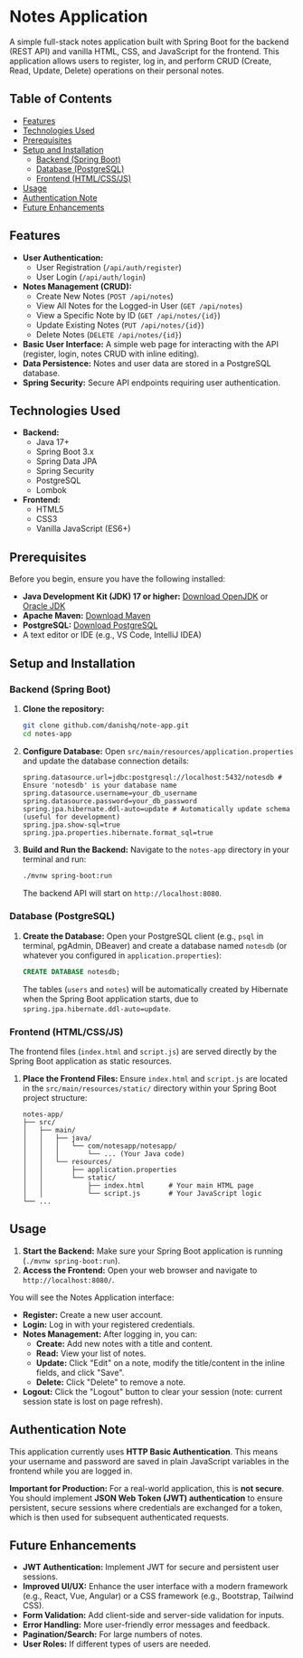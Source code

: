 # Notes Application

A simple full-stack notes application built with Spring Boot for the backend (REST API) and vanilla HTML, CSS, and JavaScript for the frontend. This application allows users to register, log in, and perform CRUD (Create, Read, Update, Delete) operations on their personal notes.

## Table of Contents

-   [Features](#features)
-   [Technologies Used](#technologies-used)
-   [Prerequisites](#prerequisites)
-   [Setup and Installation](#setup-and-installation)
    -   [Backend (Spring Boot)](#backend-spring-boot)
    -   [Database (PostgreSQL)](#database-postgresql)
    -   [Frontend (HTML/CSS/JS)](#frontend-htmlcssjs)
-   [Usage](#usage)
-   [Authentication Note](#authentication-note)
-   [Future Enhancements](#future-enhancements)

## Features

* **User Authentication:**
    * User Registration (`/api/auth/register`)
    * User Login (`/api/auth/login`)
* **Notes Management (CRUD):**
    * Create New Notes (`POST /api/notes`)
    * View All Notes for the Logged-in User (`GET /api/notes`)
    * View a Specific Note by ID (`GET /api/notes/{id}`)
    * Update Existing Notes (`PUT /api/notes/{id}`)
    * Delete Notes (`DELETE /api/notes/{id}`)
* **Basic User Interface:** A simple web page for interacting with the API (register, login, notes CRUD with inline editing).
* **Data Persistence:** Notes and user data are stored in a PostgreSQL database.
* **Spring Security:** Secure API endpoints requiring user authentication.

## Technologies Used

* **Backend:**
    * Java 17+
    * Spring Boot 3.x
    * Spring Data JPA
    * Spring Security
    * PostgreSQL
    * Lombok
* **Frontend:**
    * HTML5
    * CSS3
    * Vanilla JavaScript (ES6+)

## Prerequisites

Before you begin, ensure you have the following installed:

* **Java Development Kit (JDK) 17 or higher:**
    [Download OpenJDK](https://openjdk.java.net/install/index.html) or [Oracle JDK](https://www.oracle.com/java/technologies/downloads/)
* **Apache Maven:**
    [Download Maven](https://maven.apache.org/download.cgi)
* **PostgreSQL:**
    [Download PostgreSQL](https://www.postgresql.org/download/)
* A text editor or IDE (e.g., VS Code, IntelliJ IDEA)

## Setup and Installation

### Backend (Spring Boot)

1.  **Clone the repository:**
    ```bash
    git clone github.com/danishq/note-app.git
    cd notes-app
    ```

2.  **Configure Database:**
    Open `src/main/resources/application.properties` and update the database connection details:

    ```properties
    spring.datasource.url=jdbc:postgresql://localhost:5432/notesdb # Ensure 'notesdb' is your database name
    spring.datasource.username=your_db_username
    spring.datasource.password=your_db_password
    spring.jpa.hibernate.ddl-auto=update # Automatically update schema (useful for development)
    spring.jpa.show-sql=true
    spring.jpa.properties.hibernate.format_sql=true
    ```

3.  **Build and Run the Backend:**
    Navigate to the `notes-app` directory in your terminal and run:
    ```bash
    ./mvnw spring-boot:run
    ```
    The backend API will start on `http://localhost:8080`.

### Database (PostgreSQL)

1.  **Create the Database:**
    Open your PostgreSQL client (e.g., `psql` in terminal, pgAdmin, DBeaver) and create a database named `notesdb` (or whatever you configured in `application.properties`):
    ```sql
    CREATE DATABASE notesdb;
    ```
    The tables (`users` and `notes`) will be automatically created by Hibernate when the Spring Boot application starts, due to `spring.jpa.hibernate.ddl-auto=update`.

### Frontend (HTML/CSS/JS)

The frontend files (`index.html` and `script.js`) are served directly by the Spring Boot application as static resources.

1.  **Place the Frontend Files:**
    Ensure `index.html` and `script.js` are located in the `src/main/resources/static/` directory within your Spring Boot project structure:

    ```
    notes-app/
    ├── src/
    │   ├── main/
    │   │   ├── java/
    │   │   │   └── com/notesapp/notesapp/
    │   │   │       └── ... (Your Java code)
    │   │   └── resources/
    │   │       ├── application.properties
    │   │       └── static/
    │   │           ├── index.html      # Your main HTML page
    │   │           └── script.js       # Your JavaScript logic
    └── ...
    ```

## Usage

1.  **Start the Backend:** Make sure your Spring Boot application is running (`./mvnw spring-boot:run`).
2.  **Access the Frontend:** Open your web browser and navigate to `http://localhost:8080/`.

You will see the Notes Application interface:

* **Register:** Create a new user account.
* **Login:** Log in with your registered credentials.
* **Notes Management:** After logging in, you can:
    * **Create:** Add new notes with a title and content.
    * **Read:** View your list of notes.
    * **Update:** Click "Edit" on a note, modify the title/content in the inline fields, and click "Save".
    * **Delete:** Click "Delete" to remove a note.
* **Logout:** Click the "Logout" button to clear your session (note: current session state is lost on page refresh).

## Authentication Note

This application currently uses **HTTP Basic Authentication**. This means your username and password are saved in plain JavaScript variables in the frontend while you are logged in.

**Important for Production:** For a real-world application, this is **not secure**. You should implement **JSON Web Token (JWT) authentication** to ensure persistent, secure sessions where credentials are exchanged for a token, which is then used for subsequent authenticated requests.

## Future Enhancements

* **JWT Authentication:** Implement JWT for secure and persistent user sessions.
* **Improved UI/UX:** Enhance the user interface with a modern framework (e.g., React, Vue, Angular) or a CSS framework (e.g., Bootstrap, Tailwind CSS).
* **Form Validation:** Add client-side and server-side validation for inputs.
* **Error Handling:** More user-friendly error messages and feedback.
* **Pagination/Search:** For large numbers of notes.
* **User Roles:** If different types of users are needed.

